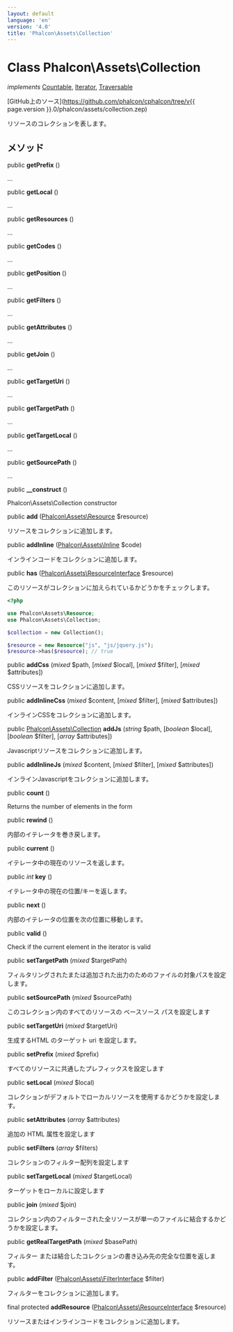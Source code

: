```yaml
---
layout: default
language: 'en'
version: '4.0'
title: 'Phalcon\Assets\Collection'
---
```


# Class **Phalcon\Assets\Collection**

*implements* [Countable](https://php.net/manual/en/class.countable.php), [Iterator](https://php.net/manual/en/class.iterator.php), [Traversable](https://php.net/manual/en/class.traversable.php)

[GitHub上のソース](https://github.com/phalcon/cphalcon/tree/v{{ page.version }}.0/phalcon/assets/collection.zep)

リソースのコレクションを表します。

## メソッド

public **getPrefix** ()

...

public **getLocal** ()

...

public **getResources** ()

...

public **getCodes** ()

...

public **getPosition** ()

...

public **getFilters** ()

...

public **getAttributes** ()

...

public **getJoin** ()

...

public **getTargetUri** ()

...

public **getTargetPath** ()

...

public **getTargetLocal** ()

...

public **getSourcePath** ()

...

public **__construct** ()

Phalcon\Assets\Collection constructor

public **add** ([Phalcon\Assets\Resource](Phalcon_Assets_Resource) $resource)

リソースをコレクションに追加します。

public **addInline** ([Phalcon\Assets\Inline](Phalcon_Assets_Inline) $code)

インラインコードをコレクションに追加します。

public **has** ([Phalcon\Assets\ResourceInterface](Phalcon_Assets_ResourceInterface) $resource)

このリソースがコレクションに加えられているかどうかをチェックします。

```php
<?php

use Phalcon\Assets\Resource;
use Phalcon\Assets\Collection;

$collection = new Collection();

$resource = new Resource("js", "js/jquery.js");
$resource->has($resource); // true

```

public **addCss** (*mixed* $path, [*mixed* $local], [*mixed* $filter], [*mixed* $attributes])

CSSリソースをコレクションに追加します。

public **addInlineCss** (*mixed* $content, [*mixed* $filter], [*mixed* $attributes])

インラインCSSをコレクションに追加します。

public [Phalcon\Assets\Collection](Phalcon_Assets_Collection) **addJs** (*string* $path, [*boolean* $local], [*boolean* $filter], [*array* $attributes])

Javascriptリソースをコレクションに追加します。

public **addInlineJs** (*mixed* $content, [*mixed* $filter], [*mixed* $attributes])

インラインJavascriptをコレクションに追加します。

public **count** ()

Returns the number of elements in the form

public **rewind** ()

内部のイテレータを巻き戻します。

public **current** ()

イテレータ中の現在のリソースを返します。

public *int* **key** ()

イテレータ中の現在の位置/キーを返します。

public **next** ()

内部のイテレータの位置を次の位置に移動します。

public **valid** ()

Check if the current element in the iterator is valid

public **setTargetPath** (*mixed* $targetPath)

フィルタリングされたまたは追加された出力のためのファイルの対象パスを設定します。

public **setSourcePath** (*mixed* $sourcePath)

このコレクション内のすべてのリソースの ベースソース パスを設定します

public **setTargetUri** (*mixed* $targetUri)

生成するHTML のターゲット uri を設定します。

public **setPrefix** (*mixed* $prefix)

すべてのリソースに共通したプレフィックスを設定します

public **setLocal** (*mixed* $local)

コレクションがデフォルトでローカルリソースを使用するかどうかを設定します。

public **setAttributes** (*array* $attributes)

追加の HTML 属性を設定します

public **setFilters** (*array* $filters)

コレクションのフィルター配列を設定します

public **setTargetLocal** (*mixed* $targetLocal)

ターゲットをローカルに設定します

public **join** (*mixed* $join)

コレクション内のフィルターされた全リソースが単一のファイルに結合するかどうかを設定します。

public **getRealTargetPath** (*mixed* $basePath)

フィルター または結合したコレクションの書き込み先の完全な位置を返します。

public **addFilter** ([Phalcon\Assets\FilterInterface](Phalcon_Assets_FilterInterface) $filter)

フィルターをコレクションに追加します。

final protected **addResource** ([Phalcon\Assets\ResourceInterface](Phalcon_Assets_ResourceInterface) $resource)

リソースまたはインラインコードをコレクションに追加します。